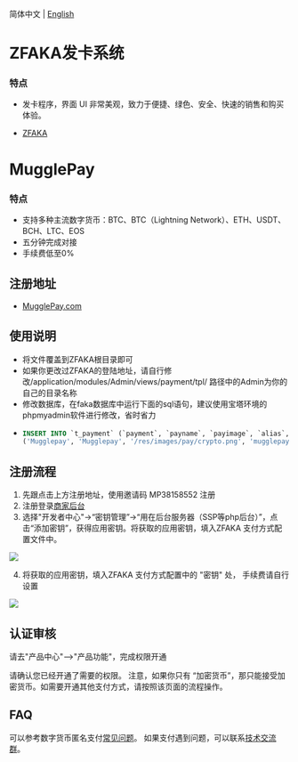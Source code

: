 简体中文 | [English](/README-EN.md)
# ZFAKA发卡系统
### 特点
 - 发卡程序，界面 UI 非常美观，致力于便捷、绿色、安全、快速的销售和购买体验。
 * [ZFAKA](https://github.com/zlkbdotnet/zfaka)
# MugglePay
### 特点
 - 支持多种主流数字货币：BTC、BTC（Lightning Network）、ETH、USDT、BCH、LTC、EOS
 - 五分钟完成对接
 - 手续费低至0%
## 注册地址 
 * [MugglePay.com](https://merchants.mugglepay.com/user/register?ref=MP38158552)
 
## 使用说明
 * 将文件覆盖到ZFAKA根目录即可 
 * 如果你更改过ZFAKA的登陆地址，请自行修改/application/modules/Admin/views/payment/tpl/  路径中的Admin为你的自己的目录名称
 * 修改数据库，在faka数据库中运行下面的sql语句，建议使用宝塔环境的phpmyadmin软件进行修改，省时省力 
 *  ```sql
    INSERT INTO `t_payment` (`payment`, `payname`, `payimage`, `alias`, `sign_type`, `app_id`, `app_secret`, `ali_public_key`, `rsa_private_key`, `configure3`, `configure4`, `overtime`, `active`) VALUES
    ('Mugglepay', 'Mugglepay', '/res/images/pay/crypto.png', 'mugglepay', 'MD5', '', '', '', '', '', '0.00', 300, 0);
    ```
## 注册流程
 1. 先跟点击上方注册地址，使用邀请码  MP38158552  注册
 2. 注册登录[商家后台](https://merchants.mugglepay.com)
 3. 选择"开发者中心"->“密钥管理”->“用在后台服务器（SSP等php后台）”，点击“添加密钥”，获得应用密钥。将获取的应用密钥，填入ZFAKA 支付方式配置文件中。
<img src="https://github.com/huangfengye/MugglepayForZfaka/blob/master/%E8%8E%B7%E5%8F%96%E5%BA%94%E7%94%A8%E5%AF%86%E9%92%A5.png" />

 4. 将获取的应用密钥，填入ZFAKA 支付方式配置中的 "密钥" 处， 手续费请自行设置
<img src="https://github.com/huangfengye/MugglepayForZfaka/blob/master/zfaka%E5%90%8E%E5%8F%B0%E8%AE%BE%E7%BD%AE.png" />

## 认证审核
 请去"产品中心"-->"产品功能"，完成权限开通<br />
 
 请确认您已经开通了需要的权限。
 注意，如果你只有 “加密货币”，那只能接受加密货币。如需要开通其他支付方式，请按照该页面的流程操作。

## FAQ
可以参考数字货币匿名支付[常见问题](https://github.com/MugglePay/MugglePay/blob/master/README-CN.md)。
如果支付遇到问题，可以联系[技术交流群](https://t.me/mugglepay)。